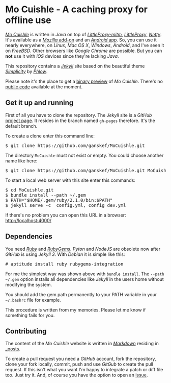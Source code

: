 # Mo Cuishle - A caching proxy for offline use

[*Mo Cuishle*](https://ganskef.github.io/MoCuishle/) is written in *Java* on top of 
[*LittleProxy-mitm*](https://github.com/ganskef/LittleProxy-mitm), 
[*LittleProxy*](https://github.com/adamfisk/LittleProxy), 
[*Netty*](http://netty.io/). It's available as a
[*Mozilla* add-on](http://ganskef.github.io/MoCuishle/mozilla-install/) 
and an 
[*Android* app](https://ganskef.github.io/MoCuishle/android-install/). So, you can 
use it nearly everywhere, on *Linux*, *Mac OS X*, *Windows*, *Android*, and I've 
seen it on *FreeBSD*. Other browsers like *Google Chrome* are possible. But 
you can **not** use it with *iOS* devices since they're lacking *Java*. 

This repository contains a [*Jekyll*](https://github.com/jekyll/jekyll) site 
based on the beautiful theme [*Simplicity*](http://phlow.github.io/simplicity/) 
by [*Phlow*](http://phlow.de/).

Please note it's the place to get a 
[binary preview](https://ganskef.github.io/MoCuishle/mocuishle/) of *Mo Cuishle*.
There's no [public code](https://ganskef.github.io/MoCuishle/license/) available 
at the moment. 

## Get it up and running

First of all you have to clone the repository. The *Jekyll* site is a *GitHub* 
[project page](http://jekyllrb.com/docs/github-pages/#project-pages). It resides 
in the branch named `gh-pages` therefore. It's the default branch. 

To create a clone enter this command line:
<pre>
$ git clone https://github.com/ganskef/MoCuishle.git
</pre>

The directory `MoCuishle` must not exist or empty. You could choose another name 
like here:
<pre>
$ git clone https://github.com/ganskef/MoCuishle.git MoCuishle.git
</pre>

To start a local web server with this site enter this commands:
<pre>
$ cd MoCuishle.git
$ bundle install --path ~/.gem
$ PATH="$HOME/.gem/ruby/2.1.0/bin:$PATH"
$ jekyll serve -c _config.yml,_config_dev.yml
</pre>

If there's no problem you can open this URL in a browser: 
[http://localhost:4000/](http://localhost:4000/)

## Dependencies

You need [*Ruby*](http://www.ruby-lang.org/en/downloads/) and 
[*RubyGems*](https://rubygems.org/pages/download). *Pyton* and *NodeJS* are 
obsolete now after *GitHub* is using *Jekyll 3*. With *Debian* it is simple 
like this:
<pre>
# aptitude install ruby rubygems-integration
</pre>

For me the simplest way was shown above with `bundle install`. 
The `--path ~/.gem` option installs all dependencies like *Jekyll* in the 
users home without modifying the system. 

You should add the gem path permanently to your PATH variable in your 
`~/.bashrc` file for example.

This procedure is written from my memories. Please let me know if something 
fails for you. 

## Contributing

The content of the *Mo Cuishle* website is written in 
[*Markdown*](https://github.com/adam-p/markdown-here/wiki/Markdown-Cheatsheet) 
residing in [_posts](https://github.com/ganskef/MoCuishle/tree/gh-pages/_posts).

To create a pull request you need a *GitHub* account, fork the repository, clone 
your fork locally, commit, push and use *GitGub* to create the pull request. If 
this isn't what you want I'm happy to integrate a patch or diff file too. Just 
try it. And, of course you have the option to open an 
[issue](https://github.com/ganskef/MoCuishle/issues).
